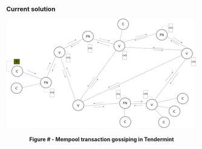 ### Current solution

![](https://github.com/lukamiletic95/papers/blob/master/images/fig3.png)
<div align='center'> 
	<h4>Figure # - Mempool transaction gossiping in Tendermint</h4>
</div>
<!--stackedit_data:
eyJoaXN0b3J5IjpbLTM5MzEyNTMzMiwzMTM0NzEyNzRdfQ==
-->